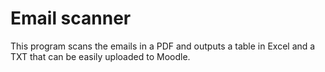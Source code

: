 # Email scanner
This program scans the emails in a PDF and outputs a table in Excel and a TXT that can be easily uploaded to Moodle.